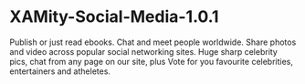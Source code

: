 # XAMity-Social-Media-1.0.1
Publish or just read ebooks.  Chat and meet people worldwide. Share photos and video across popular social networking sites. Huge sharp celebrity pics, chat from any page on our site, plus Vote for you favourite celebrities, entertainers and atheletes.
